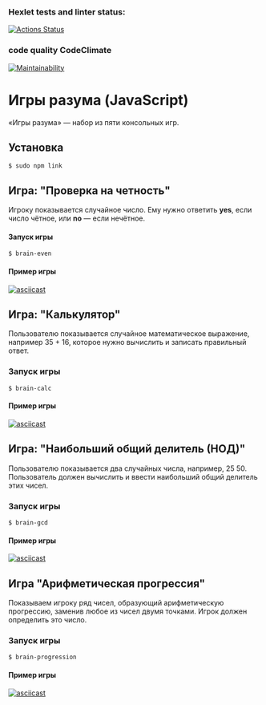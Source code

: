 ### Hexlet tests and linter status:
[![Actions Status](https://github.com/Dfen90/frontend-project-44/actions/workflows/hexlet-check.yml/badge.svg)](https://github.com/Dfen90/frontend-project-44/actions)

### code quality  CodeClimate 
[![Maintainability](https://api.codeclimate.com/v1/badges/3ea042a1ba826083f530/maintainability)](https://codeclimate.com/github/Dfen90/frontend-project-44/maintainability)

# Игры разума (JavaScript)

«Игры разума» — набор из пяти консольных игр.

## Установка

```
$ sudo npm link 
``` 


## Игра: "Проверка на четность"

Игроку показывается случайное число. Ему нужно ответить **yes**, если число чётное, или **no** — если нечётное.

#### Запуск игры

```
$ brain-even
```
#### Пример игры
[![asciicast](https://asciinema.org/a/VekhPIJGnZqGnNBbDjasl4HPe.svg)](https://asciinema.org/a/VekhPIJGnZqGnNBbDjasl4HPe)

## Игра: "Калькулятор"

Пользователю показывается случайное математическое выражение, например 35 + 16, которое нужно вычислить и записать правильный ответ.

### Запуск игры

```
$ brain-calc
```  

#### Пример игры
[![asciicast](https://asciinema.org/a/Bge6wIozfFl38o9vfXVAyPcIl.svg)](https://asciinema.org/a/Bge6wIozfFl38o9vfXVAyPcIl)

## Игра: "Наибольший общий делитель (НОД)"

Пользователю показывается два случайных числа, например, 25 50. Пользователь должен вычислить и ввести наибольший общий делитель этих чисел.

### Запуск игры

```
$ brain-gcd
```

#### Пример игры 
[![asciicast](https://asciinema.org/a/QEPE5JdymsYmRArv9ODcyl2N7.svg)](https://asciinema.org/a/QEPE5JdymsYmRArv9ODcyl2N7)


## Игра "Арифметическая прогрессия"

Показываем игроку ряд чисел, образующий арифметическую прогрессию, заменив любое из чисел двумя точками. Игрок должен определить это число.

### Запуск игры

```
$ brain-progression
```

#### Пример игры
[![asciicast](https://asciinema.org/a/I7rujHZuM4ek5sNCRlcxv1ZbX.svg)](https://asciinema.org/a/I7rujHZuM4ek5sNCRlcxv1ZbX)